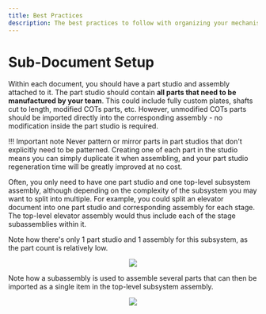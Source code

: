 ```yaml
---
title: Best Practices
description: The best practices to follow with organizing your mechanism documents in Onshape.
---
```


# Sub-Document Setup

Within each document, you should have a part studio and assembly attached to it. The part studio should contain **all parts that need to be manufactured by your team**. This could include fully custom plates, shafts cut to length, modified COTs parts, etc. However, unmodified COTs parts should be imported directly into the corresponding assembly - no modification inside the part studio is required.

!!! Important note
    Never pattern or mirror parts in part studios that don't explicitly need to be patterned. Creating one of each part in the studio means you can simply duplicate it when assembling, and your part studio regeneration time will be greatly improved at no cost.

Often, you only need to have one part studio and one top-level subsystem assembly, although depending on the complexity of the subsystem you may want to split into multiple. For example, you could split an elevator document into one part studio and corresponding assembly for each stage. The top-level elevator assembly would thus include each of the stage subassemblies within it.


Note how there's only 1 part studio and 1 assembly for this subsystem, as the part count is relatively low.

<center><img src="/img/best-practices/part-studio.webp"></center>

Note how a subassembly is used to assemble several parts that can then be imported as a single item in the top-level subsystem assembly.

<center><img src="/img/best-practices/subassembly.webp"></center>

<br>